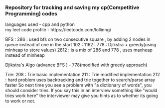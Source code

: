 <h3>Repository for tracking and saving my cp(Competitive Programming) codes</h3>  
languages used  - cpp and python<br>
my leet code profile - https://leetcode.com/lollinng/



BFS : 
    286  : used bfs on two consecutive square , by adding 2 nodes in queue instead of one in the start
    102  :
    1162 :
    778  : Djikstra + greedy(using minheap to store values)
    2812 : is a mix of 286 and 778 , uses maxheap instead of minheap


Djikstra's Algo (advance BFS ) - 778(modified with greedy approach)

Trie: 
    208 : Trie basic implementation
    211 : Trie modified implementation
    212 : hard problem uses backtracking and trie together to search/parse array faster
    So next time you see a problem with "a dictionary of words", you should consider tries. If you say this in an interview something like "would tries work here" the interviewer may give you hints as to whether its going to work or not.


